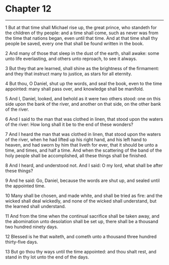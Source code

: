 # Chapter 12

***

1 But at that time shall Michael rise up, the great prince, who standeth for the children of thy people: and a time shall come, such as never was from the time that nations began, even until that time. And at that time shall thy people be saved, every one that shall be found written in the book.

2 And many of those that sleep in the dust of the earth, shall awake: some unto life everlasting, and others unto reproach, to see it always.

3 But they that are learned, shall shine as the brightness of the firmament: and they that instruct many to justice, as stars for all eternity.

4 But thou, O Daniel, shut up the words, and seal the book, even to the time appointed: many shall pass over, and knowledge shall be manifold.

5 And I, Daniel, looked, and behold as it were two others stood: one on this side upon the bank of the river, and another on that side, on the other bank of the river.

6 And I said to the man that was clothed in linen, that stood upon the waters of the river: How long shall it be to the end of these wonders?

7 And I heard the man that was clothed in linen, that stood upon the waters of the river, when he had lifted up his right hand, and his left hand to heaven, and had sworn by him that liveth for ever, that it should be unto a time, and times, and half a time. And when the scattering of the band of the holy people shall be accomplished, all these things shall be finished.

8 And I heard, and understood not. And I said: O my lord, what shall be after these things?

9 And he said: Go, Daniel, because the words are shut up, and sealed until the appointed time.

10 Many shall be chosen, and made white, and shall be tried as fire: and the wicked shall deal wickedly, and none of the wicked shall understand, but the learned shall understand.

11 And from the time when the continual sacrifice shall be taken away, and the abomination unto desolation shall be set up, there shall be a thousand two hundred ninety days.

12 Blessed is he that waiteth, and cometh unto a thousand three hundred thirty-five days.

13 But go thou thy ways until the time appointed: and thou shalt rest, and stand in thy lot unto the end of the days.

